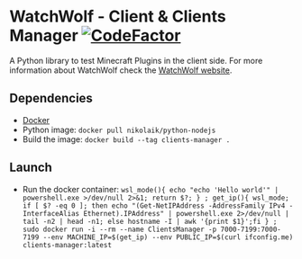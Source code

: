 # WatchWolf - Client & Clients Manager [![CodeFactor](https://www.codefactor.io/repository/github/rogermiranda1000/watchwolf-client/badge/dev)](https://www.codefactor.io/repository/github/rogermiranda1000/watchwolf-client/overview/dev)
A Python library to test Minecraft Plugins in the client side. For more information about WatchWolf check the [WatchWolf website](https://watchwolf.dev/).

## Dependencies
- [Docker](https://www.docker.com/get-started/)
- Python image: `docker pull nikolaik/python-nodejs`
- Build the image: `docker build --tag clients-manager .`

## Launch
- Run the docker container: `wsl_mode(){ echo "echo 'Hello world'" | powershell.exe >/dev/null 2>&1; return $?; } ; get_ip(){ wsl_mode; if [ $? -eq 0 ]; then echo "(Get-NetIPAddress -AddressFamily IPv4 -InterfaceAlias Ethernet).IPAddress" | powershell.exe 2>/dev/null | tail -n2 | head -n1; else hostname -I | awk '{print $1}';fi } ; sudo docker run -i --rm --name ClientsManager -p 7000-7199:7000-7199 --env MACHINE_IP=$(get_ip) --env PUBLIC_IP=$(curl ifconfig.me) clients-manager:latest`
